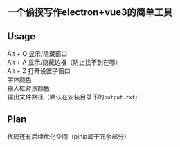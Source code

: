 ## 一个偷摸写作electron+vue3的简单工具


## Usage
Alt + Q 显示/隐藏窗口  
Alt + A 显示/隐藏边框（防止找不到在哪）  
Alt + Z 打开设置子窗口   
   字体颜色  
   输入框背景颜色  
   输出文件路径（默认在安装目录下的`output.txt`)

## Plan
代码还有后续优化空间（pinia属于冗余部分）